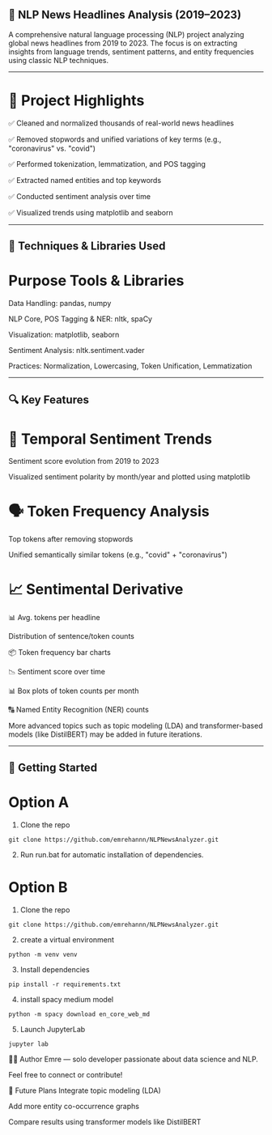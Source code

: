 ## 📰 NLP News Headlines Analysis (2019–2023)


A comprehensive natural language processing (NLP) project analyzing global news headlines from 2019 to 2023. The focus is on extracting insights from language trends, sentiment patterns, and entity frequencies using classic NLP techniques.
***

# 📌 Project Highlights
✅ Cleaned and normalized thousands of real-world news headlines

✅ Removed stopwords and unified variations of key terms (e.g., "coronavirus" vs. "covid")

✅ Performed tokenization, lemmatization, and POS tagging

✅ Extracted named entities and top keywords

✅ Conducted sentiment analysis over time

✅ Visualized trends using matplotlib and seaborn

***


## 🧠 Techniques & Libraries Used

# Purpose Tools & Libraries

Data Handling:	pandas, numpy

NLP Core, POS Tagging & NER:  nltk, spaCy

Visualization:	matplotlib, seaborn

Sentiment Analysis:	nltk.sentiment.vader

Practices: Normalization, Lowercasing, Token Unification, Lemmatization



***


## 🔍 Key Features


# 📅 Temporal Sentiment Trends

Sentiment score evolution from 2019 to 2023

Visualized sentiment polarity by month/year and plotted using matplotlib 

# 🗣️ Token Frequency Analysis

Top tokens after removing stopwords

Unified semantically similar tokens (e.g., "covid" + "coronavirus")

#  📈 Sentimental Derivative 

📊 Avg. tokens per headline

Distribution of sentence/token counts

📦 Token frequency bar charts

📉 Sentiment score over time

📊 Box plots of token counts per month

🔠 Named Entity Recognition (NER) counts


More advanced topics such as topic modeling (LDA) and transformer-based models (like DistilBERT) may be added in future iterations.

---
## 🚀  Getting Started

# Option A

1. Clone the repo

```
git clone https://github.com/emrehannn/NLPNewsAnalyzer.git

```

2. Run run.bat for automatic installation of dependencies.

# Option B

1. Clone the repo

```
git clone https://github.com/emrehannn/NLPNewsAnalyzer.git

```
2. create a virtual environment

```
python -m venv venv

```


3. Install dependencies 

```
pip install -r requirements.txt

```

4. install spacy medium model

```
python -m spacy download en_core_web_md

```

5. Launch JupyterLab

```
jupyter lab

```


🙋‍♂️ Author
Emre — solo developer passionate about data science and NLP.

Feel free to connect or contribute!

🧭 Future Plans
 Integrate topic modeling (LDA)

 Add more entity co-occurrence graphs

 Compare results using transformer models like DistilBERT
